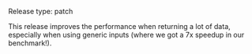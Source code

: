 Release type: patch

This release improves the performance when returning a lot of data, especially
when using generic inputs (where we got a 7x speedup in our benchmark!).
